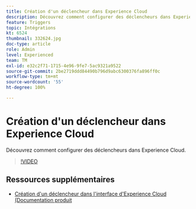 ```yaml
---
title: Création d'un déclencheur dans Experience Cloud
description: Découvrez comment configurer des déclencheurs dans Experience Cloud.
feature: Triggers
topic: Intégrations
kt: 6524
thumbnail: 332624.jpg
doc-type: article
role: Admin
level: Experienced
team: TM
exl-id: e32c2f71-1715-4e96-9fe7-5ac9321a9522
source-git-commit: 2be2719ddd84490b796d9abc6300376fa896ff0c
workflow-type: tm+mt
source-wordcount: '55'
ht-degree: 100%

---
```


# Création d&#39;un déclencheur dans Experience Cloud

Découvrez comment configurer des déclencheurs dans Experience Cloud.

>[!VIDEO](https://video.tv.adobe.com/v/332624?quality=12)

## Ressources supplémentaires

* [Création d&#39;un déclencheur dans l&#39;interface d&#39;Experience Cloud (Documentation produit](https://experienceleague.adobe.com/docs/campaign-standard/using/integrating-with-adobe-cloud/working-with-campaign-and-triggers/configuring-triggers-in-experience-cloud.html?lang=fr#creating-a-trigger-in-the-experience-cloud-interface)
